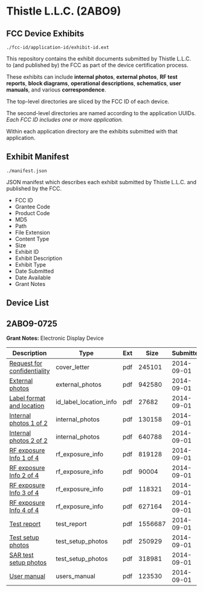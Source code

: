 # Thistle L.L.C. (2ABO9)
## FCC Device Exhibits

```
./fcc-id/application-id/exhibit-id.ext
```

This repository contains the exhibit documents submitted by Thistle L.L.C. to (and published by) the FCC as part of the device certification process.

These exhibits can include **internal photos**, **external photos**, **RF test reports**, **block diagrams**, **operational descriptions**, **schematics**, **user manuals**, and various **correspondence**.

The top-level directories are sliced by the FCC ID of each device.

The second-level directories are named according to the application UUIDs. *Each FCC ID includes one or more application.*

Within each application directory are the exhibits submitted with that application. 

## Exhibit Manifest

```
./manifest.json
```

JSON manifest which describes each exhibit submitted by Thistle L.L.C. and published by the FCC.

- FCC ID
- Grantee Code
- Product Code
- MD5
- Path
- File Extension
- Content Type
- Size
- Exhibit ID
- Exhibit Description
- Exhibit Type
- Date Submitted
- Date Available
- Grant Notes

## Device List
## 2ABO9-0725
**Grant Notes:** Electronic Display Device

| Description | Type | Ext | Size | Submitted | Available |
| ----------- | ---- | --- | ---- | --------- | --------- |
| [Request for confidentiality](2ABO9-0725/85b126d2fde8c6b595337ae85173158b/2374313.pdf) | cover_letter | pdf | 245101 | 2014-09-01 | 2014-09-17 |
| [External photos](2ABO9-0725/85b126d2fde8c6b595337ae85173158b/2374306.pdf) | external_photos | pdf | 942580 | 2014-09-01 | 2015-03-16 |
| [Label format and location](2ABO9-0725/85b126d2fde8c6b595337ae85173158b/2374311.pdf) | id_label_location_info | pdf | 27682 | 2014-09-01 | 2014-09-17 |
| [Internal photos 1 of 2](2ABO9-0725/85b126d2fde8c6b595337ae85173158b/2374305.pdf) | internal_photos | pdf | 130158 | 2014-09-01 | 2015-03-16 |
| [Internal photos 2 of 2](2ABO9-0725/85b126d2fde8c6b595337ae85173158b/2374307.pdf) | internal_photos | pdf | 640788 | 2014-09-01 | 2015-03-16 |
| [RF exposure Info 1 of 4](2ABO9-0725/85b126d2fde8c6b595337ae85173158b/2374301.pdf) | rf_exposure_info | pdf | 819128 | 2014-09-01 | 2014-09-17 |
| [RF exposure Info 2 of 4](2ABO9-0725/85b126d2fde8c6b595337ae85173158b/2374302.pdf) | rf_exposure_info | pdf | 90004 | 2014-09-01 | 2014-09-17 |
| [RF exposure Info 3 of 4](2ABO9-0725/85b126d2fde8c6b595337ae85173158b/2374303.pdf) | rf_exposure_info | pdf | 118321 | 2014-09-01 | 2014-09-17 |
| [RF exposure Info 4 of 4](2ABO9-0725/85b126d2fde8c6b595337ae85173158b/2374304.pdf) | rf_exposure_info | pdf | 627164 | 2014-09-01 | 2014-09-17 |
| [Test report](2ABO9-0725/85b126d2fde8c6b595337ae85173158b/2374312.pdf) | test_report | pdf | 1556687 | 2014-09-01 | 2014-09-17 |
| [Test setup photos](2ABO9-0725/85b126d2fde8c6b595337ae85173158b/2374308.pdf) | test_setup_photos | pdf | 250929 | 2014-09-01 | 2015-03-16 |
| [SAR test setup photos](2ABO9-0725/85b126d2fde8c6b595337ae85173158b/2374309.pdf) | test_setup_photos | pdf | 318981 | 2014-09-01 | 2015-03-16 |
| [User manual](2ABO9-0725/85b126d2fde8c6b595337ae85173158b/2374310.pdf) | users_manual | pdf | 123530 | 2014-09-01 | 2015-03-16 |
